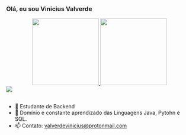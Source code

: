 ### Olá, eu sou Vinicius Valverde

<div align="center">
  <a href="https://github.com/ValverdeVinicius">
  <img height="180em" src="https://github-readme-stats.vercel.app/api?username=ValverdeVinicius&show_icons=true&theme=dark&include_all_commits=true&count_private=true"/>
  <img height="180em" src="https://github-readme-stats.vercel.app/api/top-langs/?username=ValverdeVinicius&layout=compact&langs_count=7&theme=dark"/>
</div>
 <div>
  <a href="https://www.linkedin.com/in/valverdevinicius/" target="_blank"><img src="https://img.shields.io/badge/-LinkedIn-%230077B5?style=for-the-badge&logo=linkedin&logoColor=white" target="_blank"></a> 
 <div>
   
##
- 🔭 Estudante de Backend
- 🌱 Domínio e constante aprendizado das Linguagens Java, Pytohn e SQL.
- 📫 Contato: valverdevinicius@protonmail.com
